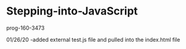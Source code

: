 # Stepping-into-JavaScript
prog-160-3473

01/26/20
-added external test.js file and pulled into the index.html file
